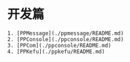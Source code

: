 # 开发篇

    1. [PPMessage](./ppmessage/README.md)
    2. [PPConsole](./ppconsole/README.md)
    3. [PPCom](./ppconsole/README.md)
    4. [PPKefu](./ppkefu/README.md)

